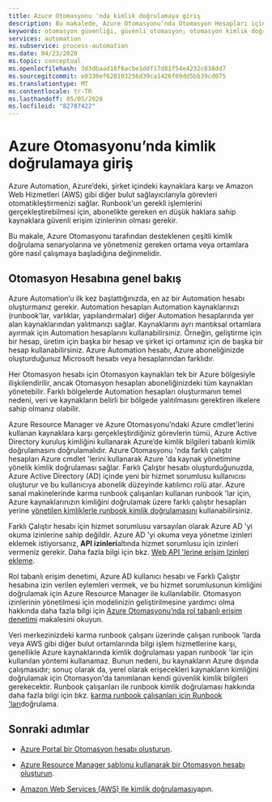 ```yaml
---
title: Azure Otomasyonu 'nda kimlik doğrulamaya giriş
description: Bu makalede, Azure Otomasyonu’nda Otomasyon Hesapları için uygun Otomasyon güvenliği ve farklı kumluk doğrulasa yöntemlerine genel bakış verilmektedir.
keywords: otomasyon güvenliği, güvenli otomasyon; otomasyon kimlik doğrulaması
services: automation
ms.subservice: process-automation
ms.date: 04/23/2020
ms.topic: conceptual
ms.openlocfilehash: 3d3dbaad18f6acbe1ddf17d81f54e4232c838dd7
ms.sourcegitcommit: e0330ef620103256d39ca1426f09dd5bb39cd075
ms.translationtype: MT
ms.contentlocale: tr-TR
ms.lasthandoff: 05/05/2020
ms.locfileid: "82787422"
---
```

# <a name="introduction-to-authentication-in-azure-automation"></a>Azure Otomasyonu’nda kimlik doğrulamaya giriş

Azure Automation, Azure’deki, şirket içindeki kaynaklara karşı ve Amazon Web Hizmetleri (AWS) gibi diğer bulut sağlayıcılarıyla görevleri otomatikleştirmenizi sağlar. Runbook'un gerekli işlemlerini gerçekleştirebilmesi için, abonelikte gereken en düşük haklara sahip kaynaklara güvenli erişim izinlerinin olması gerekir.

Bu makale, Azure Otomasyonu tarafından desteklenen çeşitli kimlik doğrulama senaryolarına ve yönetmeniz gereken ortama veya ortamlara göre nasıl çalışmaya başladığına değinmelidir.  

## <a name="automation-account-overview"></a>Otomasyon Hesabına genel bakış

Azure Automation’u ilk kez başlattığınızda, en az bir Automation hesabı oluşturmanız gerekir. Automation hesapları Automation kaynaklarınızı (runbook'lar, varlıklar, yapılandırmalar) diğer Automation hesaplarında yer alan kaynaklarından yalıtmanızı sağlar. Kaynaklarını ayrı mantıksal ortamlara ayırmak için Automation hesaplarını kullanabilirsiniz. Örneğin, geliştirme için bir hesap, üretim için başka bir hesap ve şirket içi ortamınız için de başka bir hesap kullanabilirsiniz. Azure Automation hesabı, Azure aboneliğinizde oluşturduğunuz Microsoft hesabı veya hesaplarından farklıdır.

Her Otomasyon hesabı için Otomasyon kaynakları tek bir Azure bölgesiyle ilişkilendirilir, ancak Otomasyon hesapları aboneliğinizdeki tüm kaynakları yönetebilir. Farklı bölgelerde Automation hesapları oluşturmanın temel nedeni, veri ve kaynakların belirli bir bölgede yalıtılmasını gerektiren ilkelere sahip olmanız olabilir.

Azure Resource Manager ve Azure Otomasyonu’ndaki Azure cmdlet'lerini kullanan kaynaklara karşı gerçekleştirdiğiniz görevlerin tümü, Azure Active Directory kuruluş kimliğini kullanarak Azure’de kimlik bilgileri tabanlı kimlik doğrulamasını doğrulamalıdır. Azure Otomasyonu 'nda farklı çalıştır hesapları Azure cmdlet 'lerini kullanarak Azure 'da kaynak yönetimine yönelik kimlik doğrulaması sağlar. Farklı Çalıştır hesabı oluşturduğunuzda, Azure Active Directory (AD) içinde yeni bir hizmet sorumlusu kullanıcısı oluşturur ve bu kullanıcıya abonelik düzeyinde katılımcı rolü atar. Azure sanal makinelerinde karma runbook çalışanları kullanan runbook 'lar için, Azure kaynaklarınızın kimliğini doğrulamak üzere farklı çalıştır hesapları yerine [yönetilen kimliklerle runbook kimlik doğrulamasını](automation-hrw-run-runbooks.md#runbook-auth-managed-identities) kullanabilirsiniz.

Farklı Çalıştır hesabı için hizmet sorumlusu varsayılan olarak Azure AD 'yi okuma izinlerine sahip değildir. Azure AD 'yi okuma veya yönetme izinleri eklemek istiyorsanız, **API izinleri**altında hizmet sorumlusu için izinleri vermeniz gerekir. Daha fazla bilgi için bkz. [Web API 'lerine erişim Izinleri ekleme](../active-directory/develop/quickstart-configure-app-access-web-apis.md#add-permissions-to-access-web-apis).

Rol tabanlı erişim denetimi, Azure AD kullanıcı hesabı ve Farklı Çalıştır hesabına izin verilen eylemleri vermek, ve bu hizmet sorumlusunun kimliğini doğrulamak için Azure Resource Manager ile kullanılabilir. Otomasyon izinlerinin yönetilmesi için modelinizin geliştirilmesine yardımcı olma hakkında daha fazla bilgi için [Azure Otomasyonu’nda rol tabanlı erişim denetimi](automation-role-based-access-control.md) makalesini okuyun.  

Veri merkezinizdeki karma runbook çalışanı üzerinde çalışan runbook 'larda veya AWS gibi diğer bulut ortamlarında bilgi işlem hizmetlerine karşı, genellikle Azure kaynaklarında kimlik doğrulaması yapan runbook 'lar için kullanılan yöntemi kullanamaz. Bunun nedeni, bu kaynakların Azure dışında çalışmasıdır; sonuç olarak da, yerel olarak erişecekleri kaynakların kimliğini doğrulamak için Otomasyon'da tanımlanan kendi güvenlik kimlik bilgileri gerekecektir. Runbook çalışanları ile runbook kimlik doğrulaması hakkında daha fazla bilgi için bkz. [karma runbook çalışanları için Runbook 'ları](automation-hrw-run-runbooks.md)doğrulama. 

## <a name="next-steps"></a>Sonraki adımlar

* [Azure Portal bir Otomasyon hesabı oluşturun](automation-create-standalone-account.md).

* [Azure Resource Manager şablonu kullanarak bir Otomasyon hesabı oluşturun](automation-create-account-template.md).

* [Amazon Web Services (AWS) Ile kimlik doğrulaması](automation-config-aws-account.md)yapın.
